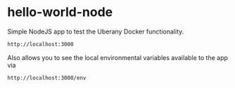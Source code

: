 # hello-world-node

Simple NodeJS app to test the Uberany Docker functionality.

```bash
http://localhost:3000
```

Also allows you to see the local environmental variables available to the app via

```bash
http://localhost:3000/env
```
